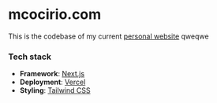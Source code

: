 # mcocirio.com

This is the codebase of my current [personal website](https://mcocirio.com) qweqwe

### Tech stack

- **Framework**: [Next.js](https://nextjs.org/)
- **Deployment**: [Vercel](https://vercel.com)
- **Styling**: [Tailwind CSS](https://tailwindcss.com/)
